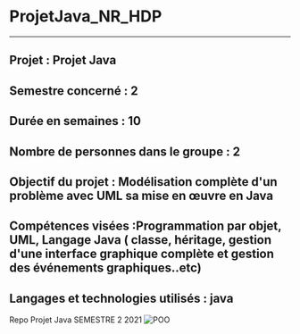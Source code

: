 # ProjetJava_NR_HDP
-----------------------------------------------------------------------------------------------------------------
Projet : Projet Java
-----------------------------------------------------------------------------------------------------------------
Semestre concerné	: 2
-----------------------------------------------------------------------------------------------------------------
Durée en semaines	: 10
-----------------------------------------------------------------------------------------------------------------
Nombre de personnes dans le groupe : 2
-----------------------------------------------------------------------------------------------------------------
Objectif du projet : Modélisation complète d'un problème avec UML  sa mise en œuvre en Java
-----------------------------------------------------------------------------------------------------------------
Compétences visées :Programmation par objet, UML, Langage Java ( classe, héritage, gestion d'une interface graphique complète et gestion des événements graphiques..etc) 
-----------------------------------------------------------------------------------------------------------------
Langages et technologies utilisés : java
-----------------------------------------------------------------------------------------------------------------

 Repo Projet Java SEMESTRE 2 2021
![POO](https://user-images.githubusercontent.com/73029436/138872856-2f87645f-701d-4f41-b3ec-cdad0ca35ad0.png)
